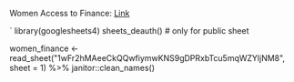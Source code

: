 Women Access to Finance: [Link](https://docs.google.com/spreadsheets/d/1wFr2hMAeeCkQQwfiymwKNS9gDPRxbTcu5mqWZYljNM8/edit?usp=sharing)

`
library(googlesheets4)
sheets_deauth() # only for public sheet

women_finance <- read_sheet("1wFr2hMAeeCkQQwfiymwKNS9gDPRxbTcu5mqWZYljNM8", 
                         sheet = 1) %>%
  janitor::clean_names() 
  
  `
`


